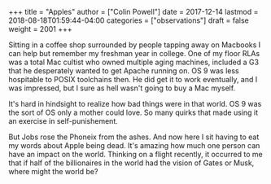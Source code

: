 +++
title = "Apples"
author = ["Colin Powell"]
date = 2017-12-14
lastmod = 2018-08-18T01:59:44-04:00
categories = ["observations"]
draft = false
weight = 2001
+++

Sitting in a coffee shop surrounded by people tapping away on Macbooks I can
help but remember my freshman year in college. One of my floor RLAs was a total
Mac cultist who owned multiple aging machines, included a G3 that he desperately
wanted to get Apache running on. OS 9 was less hospitable to POSIX toolchains
then. He did get it to work eventually, and I was impressed, but I sure as hell
wasn't going to buy a Mac myself.

It's hard in hindsight to realize how bad things were in that world. OS 9 was
the sort of OS only a mother could love. So many quirks that made using it an
exercise in self-punishement.

But Jobs rose the Phoneix from the ashes. And now here I sit having to eat my
words about Apple being dead. It's amazing how much one person can have an
impact on the world. Thinking on a flight recently, it occurred to me that if
half of the billionaires in the world had the vision of Gates or Musk, where
might the world be?
